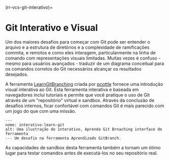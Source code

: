 (rr-vcs-git-interativo)=
# Git Interativo e Visual

Um dos maiores desafios para começar com Git pode ser entender o arquivo e a estrutura de diretórios e a complexidade de ramificações commita, e remotos e como eles interagem, particularmente na linha de comando com representações visuais limitadas. Muitas vezes é confuso - mesmo para usuários avançados - traduzir de um diagrama conceitual para os comandos corretos do Git necessários alcançar os resultados desejados.

A ferramenta [LearnGitBranching](https://learngitbranching.js.org/) criada por [pcottle](https://github.com/pcottle/learnGitBranching) fornece uma introdução visual interativa ao Git. Esta ferramenta interativa e baseada em navegadores inclui tutoriais e permite que você pratique o uso de Git através de um "repositório" virtual e sandbox. Através da conclusão de desafios internos, ficar confortável com comandos Git é mais parecido com um jogo do que com uma missão.

```{figure} ../../figures/interactive-learn-git.png
---
nome: interativo-learn-git
alt: Uma ilustração do interativo, Aprenda Git Brnaching interface de ferramenta
--- Um desafio na ferramenta Aprendizado GitBranch.
```

As capacidades de sandbox desta ferramenta também a tornam um ótimo lugar para testar comandos antes de executá-los no seu repositório real.
